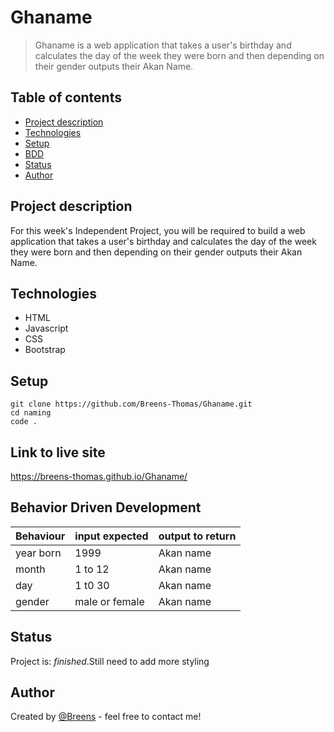 # Ghaname
> Ghaname is a web application that takes a user's birthday and calculates the day of the week they were born and then depending on their gender outputs their Akan Name. 





## Table of contents
* [Project description](#project-description)
* [Technologies](#technologies)
* [Setup](#setup)
* [BDD](#bdd)
* [Status](#status)
* [Author](#author)

## Project description
For this week's Independent Project, you will be required to build a web application that takes a user's birthday and calculates the day of the week they were born and then depending on their gender outputs their Akan Name. 



## Technologies
* HTML
* Javascript
* CSS
* Bootstrap

## Setup
````
git clone https://github.com/Breens-Thomas/Ghaname.git
cd naming
code .

````
## Link to live site
https://breens-thomas.github.io/Ghaname/

## Behavior Driven Development
|Behaviour|input expected|output to return|
|---------|--------------|----------------|
|year born|1999          | Akan name      |
|month    |1 to 12       | Akan name      |
|day      |1 t0 30       | Akan name      |
|gender   |male or female| Akan name      |

## Status
Project is: _finished_.Still need to add more styling

## Author
Created by [@Breens](https://www.linkedin.com/in/breens-mbaka-b447781b9/) - feel free to contact me!